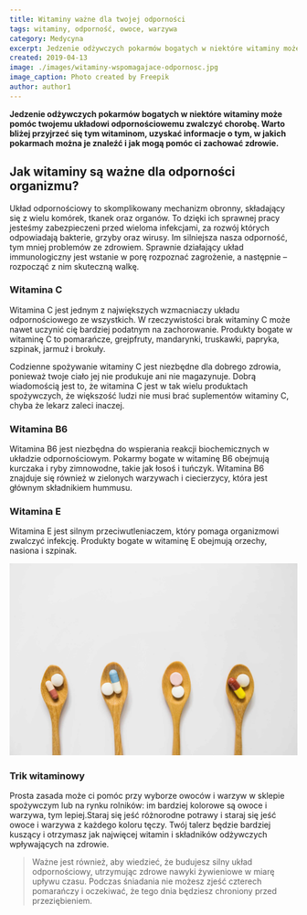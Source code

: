 ```yaml
---
title: Witaminy ważne dla twojej odporności
tags: witaminy, odporność, owoce, warzywa
category: Medycyna
excerpt: Jedzenie odżywczych pokarmów bogatych w niektóre witaminy może pomóc twojemu układowi odpornościowemu zwalczyć chorobę
created: 2019-04-13
image: ./images/witaminy-wspomagajace-odpornosc.jpg
image_caption: Photo created by Freepik
author: author1
---
```


**Jedzenie odżywczych pokarmów bogatych w niektóre witaminy może pomóc twojemu układowi odpornościowemu zwalczyć chorobę. Warto bliżej przyjrzeć się tym witaminom, uzyskać informacje o tym, w jakich pokarmach można je znaleźć i jak mogą pomóc ci zachować zdrowie.**


## Jak witaminy są ważne dla odporności organizmu?

Układ odpornościowy to skomplikowany mechanizm obronny, składający się z wielu komórek, tkanek oraz organów. To dzięki ich sprawnej pracy jesteśmy zabezpieczeni przed wieloma infekcjami, za rozwój których odpowiadają bakterie, grzyby oraz wirusy. Im silniejsza nasza odporność, tym mniej problemów ze zdrowiem. Sprawnie działający układ immunologiczny jest wstanie w porę rozpoznać zagrożenie, a następnie – rozpocząć z nim skuteczną walkę.

### Witamina C

Witamina C jest jednym z największych wzmacniaczy układu odpornościowego ze wszystkich. W rzeczywistości brak witaminy C może nawet uczynić cię bardziej podatnym na zachorowanie. Produkty bogate w witaminę C to pomarańcze, grejpfruty, mandarynki, truskawki, papryka, szpinak, jarmuż i brokuły. 

Codzienne spożywanie witaminy C jest niezbędne dla dobrego zdrowia, ponieważ twoje ciało jej nie produkuje ani nie magazynuje. Dobrą wiadomością jest to, że witamina C jest w tak wielu produktach spożywczych, że większość ludzi nie musi brać suplementów witaminy C, chyba że lekarz zaleci inaczej.

### Witamina B6

Witamina B6 jest niezbędna do wspierania reakcji biochemicznych w układzie odpornościowym. Pokarmy bogate w witaminę B6 obejmują kurczaka i ryby zimnowodne, takie jak łosoś i tuńczyk. Witamina B6 znajduje się również w zielonych warzywach i ciecierzycy, która jest głównym składnikiem hummusu.

### Witamina E

Witamina E jest silnym przeciwutleniaczem, który pomaga organizmowi zwalczyć infekcję. Produkty bogate w witaminę E obejmują orzechy, nasiona i szpinak.

![Witaminy odporność](.\images\witaminy-wazne-dla-twojej-odpornosci.jpg "Jak witaminy są ważne dla odporności organizmu")

### Trik witaminowy

Prosta zasada może ci pomóc przy wyborze owoców i warzyw w sklepie spożywczym lub na rynku rolników: im bardziej kolorowe są owoce i warzywa, tym lepiej.Staraj się jeść różnorodne potrawy i staraj się jeść owoce i warzywa z każdego koloru tęczy. Twój talerz będzie bardziej kuszący i otrzymasz jak najwięcej witamin i składników odżywczych wpływających na zdrowie.

> Ważne jest również, aby wiedzieć, że budujesz silny układ odpornościowy, utrzymując zdrowe nawyki żywieniowe w miarę upływu czasu. Podczas śniadania nie możesz zjeść czterech pomarańczy i oczekiwać, że tego dnia będziesz chroniony przed przeziębieniem.